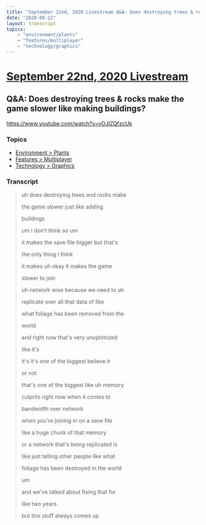 ```yaml
---
title: "September 22nd, 2020 Livestream Q&A: Does destroying trees & rocks make the game slower like making buildings?"
date: "2020-09-22"
layout: transcript
topics:
    - "environment/plants"
    - "features/multiplayer"
    - "technology/graphics"
---
```

# [September 22nd, 2020 Livestream](../2020-09-22.md)
## Q&A: Does destroying trees & rocks make the game slower like making buildings?
https://www.youtube.com/watch?v=vOJIZQfzcUk

### Topics
* [Environment > Plants](../topics/environment/plants.md)
* [Features > Multiplayer](../topics/features/multiplayer.md)
* [Technology > Graphics](../topics/technology/graphics.md)

### Transcript

> uh does destroying trees and rocks make
>
> the game slower just like adding
>
> buildings
>
> um i don't think so um
>
> it makes the save file bigger but that's
>
> the only thing i think
>
> it makes uh okay it makes the game
>
> slower to join
>
> uh network wise because we need to uh
>
> replicate over all that data of like
>
> what foliage has been removed from the
>
> world
>
> and right now that's very unoptimized
>
> like it's
>
> it's it's one of the biggest believe it
>
> or not
>
> that's one of the biggest like uh memory
>
> culprits right now when it comes to
>
> bandwidth over network
>
> when you're joining in on a save file
>
> like a huge chunk of that memory
>
> or a network that's being replicated is
>
> like just telling other people like what
>
> foliage has been destroyed in the world
>
> um
>
> and we've talked about fixing that for
>
> like two years
>
> but this stuff always comes up
